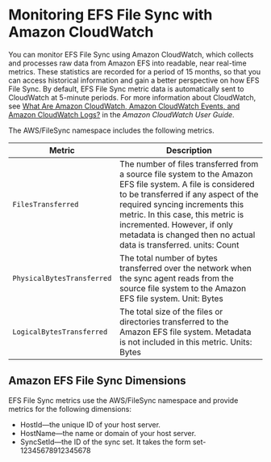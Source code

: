 # Monitoring EFS File Sync with Amazon CloudWatch<a name="monitoring-file-sync"></a>

You can monitor EFS File Sync using Amazon CloudWatch, which collects and processes raw data from Amazon EFS into readable, near real\-time metrics\. These statistics are recorded for a period of 15 months, so that you can access historical information and gain a better perspective on how EFS File Sync\. By default, EFS File Sync metric data is automatically sent to CloudWatch at 5\-minute periods\. For more information about CloudWatch, see [What Are Amazon CloudWatch, Amazon CloudWatch Events, and Amazon CloudWatch Logs?](https://docs.aws.amazon.com/AmazonCloudWatch/latest/monitoring//WhatIsCloudWatch.html) in the *Amazon CloudWatch User Guide*\.

The AWS/FileSync namespace includes the following metrics\.


| Metric | Description | 
| --- | --- | 
| `FilesTransferred` | The number of files transferred from a source file system to the Amazon EFS file system\. A file is considered to be transferred if any aspect of the required syncing increments this metric\. In this case, this metric is incremented\. However, if only metadata is changed then no actual data is transferred\.  units: Count  | 
| `PhysicalBytesTransferred` | The total number of bytes transferred over the network when the sync agent reads from the source file system to the Amazon EFS file system\. Unit: Bytes  | 
| `LogicalBytesTransferred` | The total size of the files or directories transferred to the Amazon EFS file system\. Metadata is not included in this metric\. Units: Bytes  | 

## Amazon EFS File Sync Dimensions<a name="file-sync-dimentions"></a>

EFS File Sync metrics use the AWS/FileSync namespace and provide metrics for the following dimensions:
+ HostId—the unique ID of your host server\.
+ HostName—the name or domain of your host server\.
+ SyncSetId—the ID of the sync set\. It takes the form set\-12345678912345678